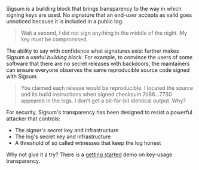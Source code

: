 Sigsum is a building block that brings transparency to the way in which signing
keys are used.  No signature that an end-user accepts as valid goes unnoticed
because it is included in a public log.

> Wait a second, I did not sign anything in the middle of the night.  My key
> must be compromised.

The ability to say with confidence what signatures exist further makes Sigsum a
useful _building block_.  For example, to convince the users of some software
that there are no secret releases with backdoors, the maintainers can ensure
everyone observes the same reproducible source code signed with Sigsum.

> You claimed each release would be reproducible.  I located the source and its
> build instructions when signed checksum 7d86...7730 appeared in the logs.  I
> don't get a bit-for-bit identical output.  Why?

For security, Sigsum's transparency has been designed to resist a powerful
attacker that controls:

  - The signer's secret key and infrastructure
  - The log's secret key and infrastructure
  - A threshold of so called witnesses that keep the log honest

Why not give it a try?  There is a [getting started](/getting-started) demo on
key-usage transparency.
